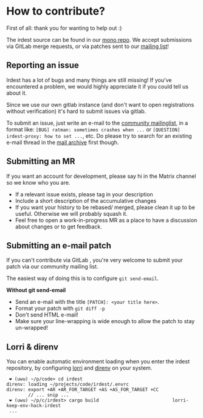 # How to contribute?

First of all: thank you for wanting to help out :)

The irdest source can be found in our [mono repo].  We accept
submissions via GitLab merge requests, or via patches sent to our
[mailing list]!

[mono repo]: https://git.irde.st/we/irdest
[mailing list]: https://lists.irde.st/archives/list/community@lists.irde.st/

## Reporting an issue

Irdest has a lot of bugs and many things are still missing!  If you've
encountered a problem, we would highly appreciate it if you could tell
us about it.

Since we use our own gitlab instance (and don't want to open
registrations without verification) it's hard to submit issues via
gitlab.

To submit an issue, just write an e-mail to the [community
mailinglist](), in a format like: `[BUG] ratman: sometimes crashes
when ...` or `[QUESTION] irdest-proxy: how to set ...`, etc.  Do
please try to search for an existing e-mail thread in the [mail
archive]() first though.

## Submitting an MR

If you want an account for development, please say hi in the
Matrix channel so we know who you are.

- If a relevant issue exists, please tag in your description
- Include a short description of the accumulative changes
- If you want your history to be rebased/ merged, please clean it up
  to be useful.  Otherwise we will probably squash it.
- Feel free to open a work-in-progress MR as a place to have a
  discussion about changes or to get feedback.


## Submitting an e-mail patch

If you can't contribute via GitLab , you're very welcome to submit
your patch via our community mailing list.

The easiest way of doing this is to configure `git send-email`.

**Without git send-email**

- Send an e-mail with the title `[PATCH]: <your title here>`.
- Format your patch with `git diff -p`
- Don't send HTML e-mail!
- Make sure your line-wrapping is wide enough to allow the patch to
  stay un-wrapped!


## Lorri & direnv

You can enable automatic environment loading when you enter the
irdest repository, by configuring [lorri] and [direnv] on your system.

[lorri]: https://github.com/nix-community/lorri
[direnv]: https://direnv.net/

```console
 ❤ (uwu) ~/p/code> cd irdest
direnv: loading ~/projects/code/irdest/.envrc
direnv: export +AR +AR_FOR_TARGET +AS +AS_FOR_TARGET +CC
        // ... snip ...
 ❤ (uwu) ~/p/c/irdest> cargo build                           lorri-keep-env-hack-irdest
 ...
```
